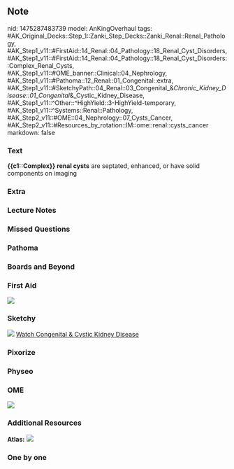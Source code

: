 ## Note
nid: 1475287483739
model: AnKingOverhaul
tags: #AK_Original_Decks::Step_1::Zanki_Step_Decks::Zanki_Renal::Renal_Pathology, #AK_Step1_v11::#FirstAid::14_Renal::04_Pathology::18_Renal_Cyst_Disorders, #AK_Step1_v11::#FirstAid::14_Renal::04_Pathology::18_Renal_Cyst_Disorders::Complex_Renal_Cysts, #AK_Step1_v11::#OME_banner::Clinical::04_Nephrology, #AK_Step1_v11::#Pathoma::12_Renal::01_Congenital::extra, #AK_Step1_v11::#SketchyPath::04_Renal::03_Congenital_&_Chronic_Kidney_Disease::01_Congenital_&_Cystic_Kidney_Disease, #AK_Step1_v11::^Other::^HighYield::3-HighYield-temporary, #AK_Step1_v11::^Systems::Renal::Pathology, #AK_Step2_v11::#OME::04_Nephrology::07_Cysts_Cancer, #AK_Step2_v11::#Resources_by_rotation::IM::ome::renal::cysts_cancer
markdown: false

### Text
<div>
  <b>{{c1::Complex}} renal cysts</b> are septated, enhanced, or
  have solid components on imaging
</div>

### Extra


### Lecture Notes


### Missed Questions


### Pathoma


### Boards and Beyond


### First Aid
<img src="tmpTDrCT7.png">

### Sketchy
<img src="Screen%20Shot%202019-12-28%20at%206.28.31%20PM.JPG">
<a href=
"https://dashboard.sketchy.com/study/medical/courses/medical-pathophysiology/units/medical-pathophysiology-renal/videos/medical-pathophysiology-renal-congenital-and-chronic-kidney-disease-congenital-and-cystic-kidney-disease?utm_source=anki&utm_medium=partnership&utm_campaign=february_update&utm_content=medical">
Watch Congenital & Cystic Kidney Disease</a>

### Pixorize


### Physeo


### OME
<div class="ome-widget">
  <a href=
  "https://onlinemeded.org/spa/nephrology?ref=anki"><img src=
  "_OME_AnkiFlashcards_Topic_1.png"></a>
</div>

### Additional Resources
<b>Atlas:</b> <img src="tmpa3M67U.png">

### One by one

